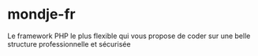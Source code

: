 # mondje-fr
Le framework PHP le plus flexible qui vous propose de coder sur une belle structure professionnelle et sécurisée
